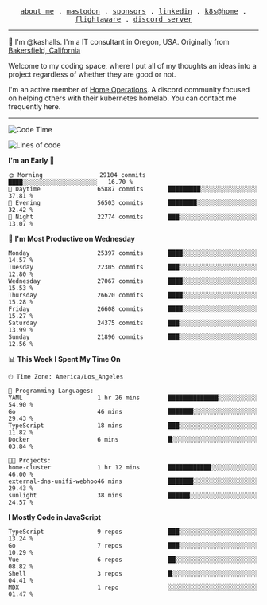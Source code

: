 <p align="center">
  <samp>
    <a href="https://jordanjones.org/">about me</a> .
    <a rel="me" href="https://mastodon.social/@kashall">mastodon</a> .
    <a href="https://github.com/sponsors/kashalls">sponsors</a> .
    <a href="https://linkedin.com/in/jordpjones">linkedin</a> .
    <a href="https://github.com/kashalls/home-cluster">k8s@home</a> .
    <a href="https://flightaware.com/adsb/stats/user/kashalls">flightaware</a> .
    <a href="https://discord.gg/V2WrCfqba9">discord server</a>
  </samp>
</p>

----------------------------------------------------------------

:wave: I'm @kashalls. I'm a IT consultant in Oregon, USA. Originally from [Bakersfield, California](https://maps.app.goo.gl/QQMtywTWghpXB6Tu6)

Welcome to my coding space, where I put all of my thoughts an ideas into a project regardless of whether they are good or not.

I'm an active member of [Home Operations](https://discord.gg/home-operations). A discord community focused on helping others with their kubernetes homelab. You can contact me frequently here.

----------------------------------------------------------------
<!--START_SECTION:waka-->
![Code Time](http://img.shields.io/badge/Code%20Time-2%2C174%20hrs%204%20mins-blue)

![Lines of code](https://img.shields.io/badge/From%20Hello%20World%20I%27ve%20Written-15.5%20million%20lines%20of%20code-blue)

**I'm an Early 🐤** 

```text
🌞 Morning                29104 commits       ████░░░░░░░░░░░░░░░░░░░░░   16.70 % 
🌆 Daytime                65887 commits       █████████░░░░░░░░░░░░░░░░   37.81 % 
🌃 Evening                56503 commits       ████████░░░░░░░░░░░░░░░░░   32.42 % 
🌙 Night                  22774 commits       ███░░░░░░░░░░░░░░░░░░░░░░   13.07 % 
```
📅 **I'm Most Productive on Wednesday** 

```text
Monday                   25397 commits       ████░░░░░░░░░░░░░░░░░░░░░   14.57 % 
Tuesday                  22305 commits       ███░░░░░░░░░░░░░░░░░░░░░░   12.80 % 
Wednesday                27067 commits       ████░░░░░░░░░░░░░░░░░░░░░   15.53 % 
Thursday                 26620 commits       ████░░░░░░░░░░░░░░░░░░░░░   15.28 % 
Friday                   26608 commits       ████░░░░░░░░░░░░░░░░░░░░░   15.27 % 
Saturday                 24375 commits       ███░░░░░░░░░░░░░░░░░░░░░░   13.99 % 
Sunday                   21896 commits       ███░░░░░░░░░░░░░░░░░░░░░░   12.56 % 
```


📊 **This Week I Spent My Time On** 

```text
🕑︎ Time Zone: America/Los_Angeles

💬 Programming Languages: 
YAML                     1 hr 26 mins        ██████████████░░░░░░░░░░░   54.90 % 
Go                       46 mins             ███████░░░░░░░░░░░░░░░░░░   29.43 % 
TypeScript               18 mins             ███░░░░░░░░░░░░░░░░░░░░░░   11.82 % 
Docker                   6 mins              █░░░░░░░░░░░░░░░░░░░░░░░░   03.84 % 

🐱‍💻 Projects: 
home-cluster             1 hr 12 mins        ████████████░░░░░░░░░░░░░   46.00 % 
external-dns-unifi-webhoo46 mins             ███████░░░░░░░░░░░░░░░░░░   29.43 % 
sunlight                 38 mins             ██████░░░░░░░░░░░░░░░░░░░   24.57 % 
```

**I Mostly Code in JavaScript** 

```text
TypeScript               9 repos             ███░░░░░░░░░░░░░░░░░░░░░░   13.24 % 
Go                       7 repos             ███░░░░░░░░░░░░░░░░░░░░░░   10.29 % 
Vue                      6 repos             ██░░░░░░░░░░░░░░░░░░░░░░░   08.82 % 
Shell                    3 repos             █░░░░░░░░░░░░░░░░░░░░░░░░   04.41 % 
MDX                      1 repo              ░░░░░░░░░░░░░░░░░░░░░░░░░   01.47 % 
```




<!--END_SECTION:waka-->